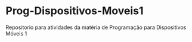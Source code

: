 # Prog-Dispositivos-Moveis1
Repositorio para atividades da matéria de Programação para Dispositivos Móveis 1 
